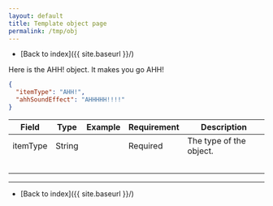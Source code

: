 ```yaml
---
layout: default
title: Template object page
permalink: /tmp/obj
---
```

- [Back to index]({{ site.baseurl }}/)

Here is the AHH! object. It makes you go AHH!

```json
{
  "itemType": "AHH!",
  "ahhSoundEffect": "AHHHHH!!!!"
}
```

| Field    | Type   | Example | Requirement | Description             |
|----------|--------|---------|-------------|-------------------------|
| itemType | String |         | Required    | The type of the object. |
|          |        |         |             |                         |
|          |        |         |             |                         |
|          |        |         |             |                         |
|          |        |         |             |                         |
|          |        |         |             |                         |


---
- [Back to index]({{ site.baseurl }}/)